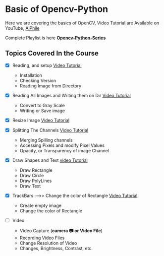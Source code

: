 # Basic of Opencv-Python
Here we are covering the basics of OpenCV, Video Tutorial are Available on YouTube, [AiPhile](https://www.youtube.com/c/aiphile) 

Complete Playlist is here [**Opencv-Python-Series**](https://www.youtube.com/watch?v=vPMzYlTcsZg&list=PLJ958Ls6nowUgrcGE2g77ggNl13TB_p-3)

## Topics Covered In the Course  
- [x] Reading, and setup [Video Tutorial](https://youtu.be/vPMzYlTcsZg)
    - Installation 
    - Checking Version
    - Reading Image from Directory
     
- [x] Reading All Images and Writing them on Dir [Video Tutorial](https://youtu.be/dilxFcbQDHs)
     - Convert to Gray Scale
     - Writing or Save image
     
- [x] Resize Image [Video Tutorial](https://youtu.be/WBlxPNhPY-c)

- [x] Splitting The Channels [Video Tutorial](https://youtu.be/yhbhwfIXtjY)
    - Merging Spilling channels 
    - Accessing Pixels and modify Pixel Values
    - Opacity, or Transparency of image Channel

- [x] Draw Shapes and Text [video Tutorial](https://youtu.be/lwaTt1GCGCs)
   - Draw Rectangle
   - Draw Circle
   - Draw PolyLines
   - Draw Text 

    
- [x] TrackBars :-->> Change the color of Rectangle [Video Tutorial](https://youtu.be/D0hTQEbGb1k)
    -  Create empty image
    -  Change the color of Rectangle 

- [ ] Video 
  - Video Capture (**camera :camera: or Video File**)
  - Recording Video Files
  - Change Resolution of Video
  - Changes, Brightness, Contrast, etc.

